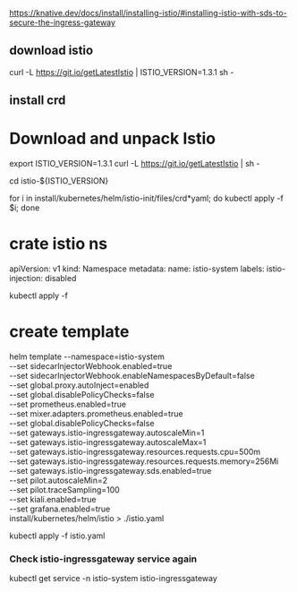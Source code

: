 


https://knative.dev/docs/install/installing-istio/#installing-istio-with-sds-to-secure-the-ingress-gateway

## download istio
 curl -L https://git.io/getLatestIstio | ISTIO_VERSION=1.3.1 sh -




## install crd

 # Download and unpack Istio
   export ISTIO_VERSION=1.3.1
   curl -L https://git.io/getLatestIstio | sh -

   
cd istio-${ISTIO_VERSION}
   
for i in install/kubernetes/helm/istio-init/files/crd*yaml; do kubectl apply -f $i; done

# crate istio ns


apiVersion: v1
kind: Namespace
metadata:
  name: istio-system
  labels:
    istio-injection: disabled

kubectl apply -f   
   
   
# create template


helm template --namespace=istio-system \
  --set sidecarInjectorWebhook.enabled=true \
  --set sidecarInjectorWebhook.enableNamespacesByDefault=false \
  --set global.proxy.autoInject=enabled \
  --set global.disablePolicyChecks=false \
  --set prometheus.enabled=true \
  --set mixer.adapters.prometheus.enabled=true \
  --set global.disablePolicyChecks=false \
  --set gateways.istio-ingressgateway.autoscaleMin=1 \
  --set gateways.istio-ingressgateway.autoscaleMax=1 \
  --set gateways.istio-ingressgateway.resources.requests.cpu=500m \
  --set gateways.istio-ingressgateway.resources.requests.memory=256Mi \
  --set gateways.istio-ingressgateway.sds.enabled=true \
  --set pilot.autoscaleMin=2 \
  --set pilot.traceSampling=100 \
  --set kiali.enabled=true \
  --set grafana.enabled=true \
  install/kubernetes/helm/istio > ./istio.yaml
  
  
kubectl apply -f istio.yaml


### Check  istio-ingressgateway service again

kubectl get service -n istio-system istio-ingressgateway
